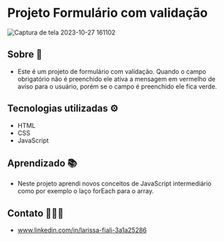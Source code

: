 # Projeto Formulário com validação 
![Captura de tela 2023-10-27 161102](https://github.com/larissafiali/formulario-com-validacao/assets/127343150/64f997a1-3458-4606-8ef1-4db35d70d562)

## Sobre 📌
* Este é um projeto de formulário com validação. Quando o campo obrigatório não é preenchido ele ativa a mensagem em vermelho de aviso para o usuário, porém se o campo é preenchido ele fica verde.

## Tecnologias utilizadas ⚙️
* HTML
* CSS
* JavaScript

## Aprendizado 📚
* Neste projeto aprendi novos conceitos de JavaScript intermediário como por exemplo o  laço forEach para o array.

## Contato 👩🏻‍💻
* www.linkedin.com/in/larissa-fiali-3a1a25286
